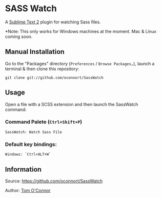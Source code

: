 # SASS Watch

A [Sublime Text 2](http://www.sublimetext.com/) plugin for watching Sass files.

*Note: This only works for Windows machines at the moment. Mac & Linux coming soon.

## Manual Installation

Go to the "Packages" directory (`Preferences` / `Browse Packages…`), launch a terminal & then clone this repository:

    git clone git://github.com/oconnort/SassWatch

## Usage

Open a file with a SCSS extension and then launch the SassWatch command:

### Command Palete (`Ctrl+Shift+P`)
	SassWatch: Watch Sass File

### Default key bindings:

	Windows: `Ctrl+ALT+W`

## Information

Source: https://github.com/oconnort/SassWatch

Author: [Tom O'Connor](https://github.com/oconnort/)
